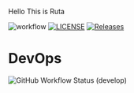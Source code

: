 Hello
This is Ruta

![workflow](https://github.com/RutaMNapier/devops/actions/workflows/main.yml/badge.svg)
[![LICENSE](https://img.shields.io/github/license/RutaMNapier/devops.svg?style=flat-square)](https://github.com/RutaMNapier/devops/blob/master/LICENSE)
[![Releases](https://img.shields.io/github/release/RutaMNapier/devops/all.svg?style=flat-square)](https://github.com/RutaMNapier/devops/releases)

# DevOps
![GitHub Workflow Status (develop)](https://img.shields.io/github/actions/workflow/status/RutaMNapier/devops/main.yml?branch=develop?style=flat-square)



